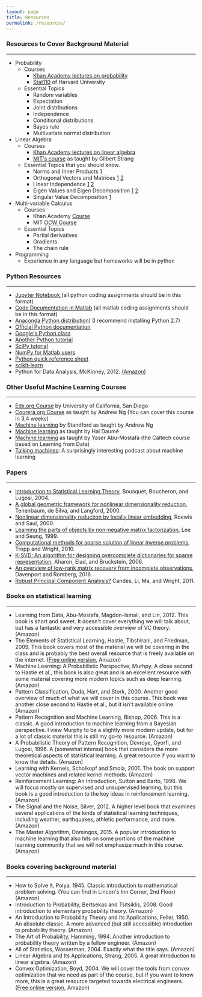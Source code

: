 ```yaml
---
layout: page
title: Resources 
permalink: /resources/
---
```

### Resources to Cover Background Material
___
- Probability
  - Courses 
    - [Khan Academy lectures on probability](https://goo.gl/hyRxWq)
	- [Stat110](https://goo.gl/hNrGRc) of Harvard University
  - Essential Topics
    - Random variables
	- Expectation
	- Joint distributions
    - Independence
    - Conditional distributions
    - Bayes rule
    - Multivariate normal distribution
- Linear Algebra
  - Courses
    - [Khan Academy lectures on linear algebra](https://goo.gl/HEAuqS) 
	- [MIT's course](https://goo.gl/imBhyi) as taught by Gilbert Strang
  - Essential Topics that you should know.
	- Norms and Inner Products [1](https://goo.gl/GD97sc)
    - Orthogonal Vectors and Matrices [1](https://goo.gl/vfEbWn) [2](https://goo.gl/xYa2k8)
    - Linear Independence [1](https://goo.gl/43FZ4W) [2](https://goo.gl/5WLmgD)
    - Eigen Values and Eigen Decomposition [1](https://goo.gl/Gcx7sy) [2](https://goo.gl/52gkTs)
    - Singular Value Decomposition [1](https://goo.gl/WuUn18)
- Multi-variable Calculus
  - Courses
	- Khan Academy [Course](https://goo.gl/kWk97y)
    - MIT [OCW Course](https://goo.gl/rdEfHL)	
  - Essential Topics
	- Partial derivatives
	- Gradients
    - The chain rule
- Programming 
  - Experience in any language but homeworks will be in python
	
### Python Resources
___
- [Jupyter Notebook ](https://goo.gl/vXK1dx) (all python coding assignments should be in this format)
- [Code Documentation in Matlab](https://goo.gl/9e73vD) (all matlab coding assignments should be in this format)
- [Anaconda Python distribution](https://www.anaconda.com/download/)) (I recommend installing Python 2.7)
- [Official Python documentation](https://www.python.org/)
- [Google's Python class](https://goo.gl/ZEsFiS)
- [Another Python tutorial](http://www.learnpython.org/)
- [SciPy tutorial](https://docs.scipy.org/doc/numpy-dev/user/quickstart.html)
- [NumPy for Matlab users](https://docs.scipy.org/doc/numpy-dev/user/numpy-for-matlab-users.html)
- [Python quick reference sheet](http://www.astro.up.pt/~sousasag/Python_For_Astronomers/Python_qr.pdf)
- [scikit-learn](http://scikit-learn.org/stable/)
- Python for Data Analysis, McKinney, 2012. [(Amazon)](https://www.amazon.com/Python-Data-Analysis-Wrangling-IPython/dp/1449319793/ref=as_li_ss_tl?ie=UTF8&linkCode=sl1&tag=davenpwebsit-20&linkId=dc22c252f7cd93755dec697354f87c20)
 
### Other Useful Machine Learning Courses
___
- [Edx.org Course](https://goo.gl/ig4kZA) by University of California, San Diego
- [Courera.org Course](https://goo.gl/yu4LWd) as taught by Andrew Ng (You can cover this course in 3,4 weeks)
- [Machine learning](https://goo.gl/xmL23C) by Standford as taught by Andrew Ng
- [Machine learning](https://goo.gl/Qe9pt2) as taught by Hal Daumé
- [Machine learning](https://goo.gl/qjHUJR) as taught by Yaser Abu-Mostafa (the Caltech course based on Learning from Data)
- [Talking machines](https://goo.gl/SKPXPD): A surprisingly interesting podcast about machine learning

### Papers
___
- [Introduction to Statistical Learning Theory](https://goo.gl/b41Hgh), Bousquet, Boucheron, and Lugosi, 2004.
- [A global geometric framework for nonlinear dimensionality reduction](https://goo.gl/ppYWSy), Tenenbaum, de Silva, and Langford, 2000.
- [Nonlinear dimensionality reduction by locally linear embedding](https://goo.gl/cu6hAn), Roewis and Saul, 2000.
- [Learning the parts of objects by non-negative matrix factorization](https://goo.gl/UjCwH7), Lee and Seung, 1999.
- [Computational methods for sparse solution of linear inverse problems](https://goo.gl/TKtkwm), Tropp and Wright, 2010.
- [K-SVD: An algorithm for designing overcomplete dictionaries for sparse representation](https://goo.gl/MwhRxE), Aharon, Elad, and Bruckstein, 2006.
- [An overview of low-rank matrix recovery from incomplete observations](https://arxiv.org/abs/1601.06422), Davenport and Romberg, 2016.
- [Robust Principal Component Analysis?](https://goo.gl/ohqsMA) Candes, Li, Ma, and Wright, 2011.

### Books on statistical learning
___
- Learning from Data, Abu-Mostafa, Magdon-Ismail, and Lin, 2012. This book is short and sweet. It doesn't cover everything we will talk about, but has a fantastic and very accessible overview of VC theory. (Amazon)
- The Elements of Statistical Learning, Hastie, Tibshirani, and Friedman, 2009. This book covers most of the material we will be covering in the class and is probably the best overall resource that is freely available on the internet. ([Free online version](https://goo.gl/QLaqKJ), Amazon)
- Machine Learning: A Probabilistic Perspective, Murhpy. A close second to Hastie et al., this book is also great and is an excellent resource with some material covering more modern topics such as deep learning. (Amazon)
- Pattern Classification, Duda, Hart, and Stork, 2000. Another good overview of much of what we will cover in this course. This book was another close second to Hastie et al., but it isn't available online. (Amazon)
- Pattern Recognition and Machine Learning, Bishop, 2006. This is a classic. A good introduction to machine learning from a Bayesian perspective. I view Murphy to be a slightly more modern update, but for a lot of classic material this is still my go-to resource. (Amazon)
- A Probabilistic Theory of Pattern Recognition, Devroye, Gyorfi, and Lugosi, 1996. A (somewhat intense) book that considers the more theoretical aspects of statistical learning. A great resource if you want to know the details. (Amazon)
- Learning with Kernels, Scholkopf and Smola, 2001. The book on support vector machines and related kernel methods. (Amazon)
- Reinforcement Learning: An Introduction, Sutton and Barto, 1998. We will focus mostly on supervised and unsupervised learning, but this book is a good introduction to the key ideas in reinforcement learning. (Amazon)
- The Signal and the Noise, Silver, 2012. A higher level book that examines several applications of the kinds of statistical learning techniques, including weather, earthquakes, athletic performance, and more. (Amazon)
- The Master Algorithm, Domingos, 2015. A popular introduction to machine learning that also hits on some portions of the machine learning community that we will not emphasize much in this course. (Amazon)

### Books covering background material
___
- How to Solve It, Polya, 1945. Classic introduction to mathematical problem solving. (You can find in Lincon's Inn Corner, 2nd Floor)(Amazon) 
- Introduction to Probability, Bertsekas and Tsitsiklis, 2008. Good introduction to elementary probability theory. (Amazon)
- An Introduction to Probability Theory and its Applications, Feller, 1950. An absolute classic. A more advanced (but still accessible) introduction to probability theory. (Amazon)
- The Art of Probability, Hamming, 1994. Another introduction to probability theory written by a fellow engineer. (Amazon)
- All of Statistics, Wasserman, 2004. Exactly what the title says. (Amazon)
- Linear Algebra and Its Applications, Strang, 2005. A great introduction to linear algebra. (Amazon)
- Convex Optimization, Boyd, 2004. We will cover the tools from convex optimization that we need as part of the course, but if you want to know more, this is a great resource targeted towards electrical engineers. ([Free online version](https://goo.gl/pbNMav), Amazon)
